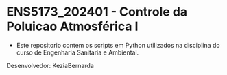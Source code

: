 # ENS5173_202401 - Controle da Poluicao Atmosférica I

- Este repositorio contem os scripts em Python utilizados na disciplina do curso de Engenharia Sanitaria e Ambiental.

Desenvolvedor: KeziaBernarda

